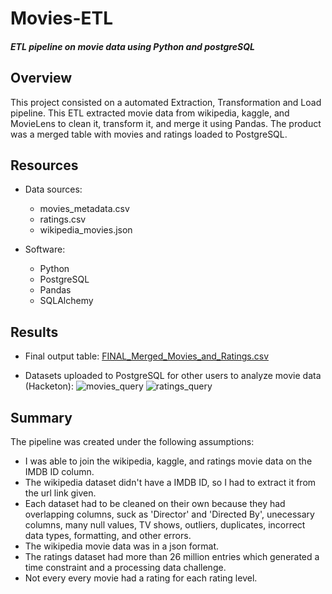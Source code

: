 # Movies-ETL

#### *ETL pipeline on movie data using Python and postgreSQL*

## Overview
This project consisted on a automated Extraction, Transformation and Load pipeline. This ETL extracted movie data from wikipedia, kaggle, and MovieLens to clean it, transform it, and merge it using Pandas. The product was a merged table with movies and ratings loaded to PostgreSQL. 

## Resources
- Data sources:
  - movies_metadata.csv
  - ratings.csv
  - wikipedia_movies.json

- Software:
  - Python
  - PostgreSQL
  - Pandas
  - SQLAlchemy

## Results
- Final output table: 
[FINAL_Merged_Movies_and_Ratings.csv](https://github.com/nicoserrano/Movies-ETL/files/6779557/FINAL_Merged_Movies_and_Ratings.csv)

- Datasets uploaded to PostgreSQL for other users to analyze movie data (Hacketon): 
![movies_query](https://user-images.githubusercontent.com/83378141/124815489-5529de00-df35-11eb-8a4a-517ed0a51060.png)
![ratings_query](https://user-images.githubusercontent.com/83378141/124815490-55c27480-df35-11eb-8ec6-20c28ca7a649.png)


## Summary
The pipeline was created under the following assumptions:
- I was able to join the wikipedia, kaggle, and ratings movie data on the IMDB ID column.
- The wikipedia dataset didn't have a IMDB ID, so I had to extract it from the url link given. 
- Each dataset had to be cleaned on their own because they had overlapping columns, suck as 'Director' and 'Directed By', unecessary columns, many null values, TV shows, outliers, duplicates, incorrect data types, formatting, and other errors. 
- The wikipedia movie data was in a json format. 
- The ratings dataset had more than 26 million entries which generated a time constraint and a processing data challenge.
- Not every every movie had a rating for each rating level. 
